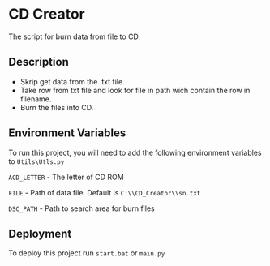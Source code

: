 
# CD Creator

The script for burn data from file to CD.


## Description

 - Skrip get data from the .txt file.
 - Take row from txt file and look for file in path wich contain the row in filename.
 - Burn the files into CD.




## Environment Variables

To run this project, you will need to add the following environment variables to `Utils\Utls.py`

`ACD_LETTER` - The letter of CD ROM

`FILE` - Path of data file. Default is `C:\\CD_Creator\\sn.txt`

`DSC_PATH` - Path to search area for burn files



## Deployment

To deploy this project run `start.bat` or `main.py`
